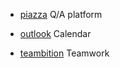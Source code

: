 - [piazza](https://piazza.com/)
Q/A platform

- [outlook]()
Calendar

- [teambition](https://www.teambition.com/)
Teamwork
